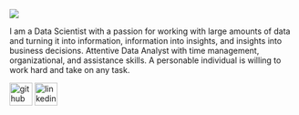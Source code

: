 ![](https://arturssmirnovs.github.io/github-profile-readme-generator/images/banner.png)

I am a Data Scientist with a passion for working with large amounts of data and turning it into information, information into insights, and insights into business decisions. Attentive Data Analyst with time management, organizational, and assistance skills. A personable individual is willing to work hard and take on any task.

[<img src='https://cdn.jsdelivr.net/npm/simple-icons@3.0.1/icons/github.svg' alt='github' height='40'>](https://github.com/Swapnil-Rakshe)  [<img src='https://cdn.jsdelivr.net/npm/simple-icons@3.0.1/icons/linkedin.svg' alt='linkedin' height='40'>](https://www.linkedin.com/in/https://www.linkedin.com/in/swapnil-rakshe/)  









